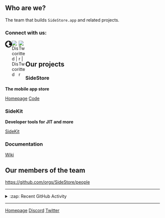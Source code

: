 <!-- 
Docs: How to use GitHub README and actions to auto-generate embedded content.
https://github.com/anuraghazra/github-readme-stats
https://www.youtube.com/watch?v=n6d4KHSKqGk
https://github.com/rahuldkjain/github-profile-readme-generator
 -->

## Who are we?

The team that builds `SideStore.app` and related projects.

### Connect with us:

<!--
[![Website](https://img.shields.io/website?label=sidestore.io&style=for-the-badge&url=https://sidestore.io)](https://sidestore.io)
[![Twitter Follow](https://img.shields.io/twitter/follow/sidestore_io?color=1DA1F2&logo=twitter&style=for-the-badge)](https://twitter.com/intent/follow?original_referer=https%3A%2F%2Fgithub.com%2Fsidestore&screen_name=sidestore)
[![GitHub Followers](https://img.shields.io/github/followers/sidestore?style=for-the-badge)]()
[![GitHub Sponsors](https://img.shields.io/github/sponsors/sidestore?style=for-the-badge
)]() 
-->

[<img align="left" alt="sidestore.io" width="22px" src="https://raw.githubusercontent.com/iconic/open-iconic/master/svg/globe.svg" />][website]
[<img align="left" alt="Discord | Discord" width="22px" src="https://cdn.jsdelivr.net/npm/simple-icons@v3/icons/discord.svg" />][discord]
[<img align="left" alt="Twitter | Twitter" width="22px" src="https://cdn.jsdelivr.net/npm/simple-icons@v3/icons/twitter.svg" />][twitter]

<br />
<br />

## Our projects

### SideStore

__The mobile app store__

[Homepage][website]
[Code][git.sidestore]

### SideKit

__Developer tools for JIT and more__

[SideKit][git.sidekit]

### Documentation

[Wiki][wiki]

## Our members of the team

https://github.com/orgs/SideStore/people

---

<details>
  <summary>:zap: Recent GitHub Activity</summary>

<!--START_SECTION:activity-->
1. 💪 Opened PR [#59](https://github.com/SideStore/Community-Source/pull/59) in [SideStore/Community-Source](https://github.com/SideStore/Community-Source)
2. ❌ Closed PR [#58](https://github.com/SideStore/Community-Source/pull/58) in [SideStore/Community-Source](https://github.com/SideStore/Community-Source)
3. ❗️ Closed issue [#825](https://github.com/SideStore/SideStore/issues/825) in [SideStore/SideStore](https://github.com/SideStore/SideStore)
4. ❗️ Closed issue [#840](https://github.com/SideStore/SideStore/issues/840) in [SideStore/SideStore](https://github.com/SideStore/SideStore)
5. ❗️ Closed issue [#795](https://github.com/SideStore/SideStore/issues/795) in [SideStore/SideStore](https://github.com/SideStore/SideStore)
6. ❗️ Closed issue [#733](https://github.com/SideStore/SideStore/issues/733) in [SideStore/SideStore](https://github.com/SideStore/SideStore)
7. ❗️ Closed issue [#724](https://github.com/SideStore/SideStore/issues/724) in [SideStore/SideStore](https://github.com/SideStore/SideStore)
8. ❗️ Closed issue [#764](https://github.com/SideStore/SideStore/issues/764) in [SideStore/SideStore](https://github.com/SideStore/SideStore)
9. ❗️ Closed issue [#771](https://github.com/SideStore/SideStore/issues/771) in [SideStore/SideStore](https://github.com/SideStore/SideStore)
10. ❗️ Closed issue [#712](https://github.com/SideStore/SideStore/issues/712) in [SideStore/SideStore](https://github.com/SideStore/SideStore)
11. ❗️ Closed issue [#708](https://github.com/SideStore/SideStore/issues/708) in [SideStore/SideStore](https://github.com/SideStore/SideStore)
12. ❗️ Closed issue [#701](https://github.com/SideStore/SideStore/issues/701) in [SideStore/SideStore](https://github.com/SideStore/SideStore)
13. ❗️ Closed issue [#774](https://github.com/SideStore/SideStore/issues/774) in [SideStore/SideStore](https://github.com/SideStore/SideStore)
14. 🗣 Commented on [#691](https://github.com/SideStore/SideStore/issues/691) in [SideStore/SideStore](https://github.com/SideStore/SideStore)
15. ❗️ Closed issue [#691](https://github.com/SideStore/SideStore/issues/691) in [SideStore/SideStore](https://github.com/SideStore/SideStore)
16. ❗️ Closed issue [#826](https://github.com/SideStore/SideStore/issues/826) in [SideStore/SideStore](https://github.com/SideStore/SideStore)
17. ❗️ Closed issue [#836](https://github.com/SideStore/SideStore/issues/836) in [SideStore/SideStore](https://github.com/SideStore/SideStore)
18. ❗️ Closed issue [#838](https://github.com/SideStore/SideStore/issues/838) in [SideStore/SideStore](https://github.com/SideStore/SideStore)
19. ❗️ Closed issue [#842](https://github.com/SideStore/SideStore/issues/842) in [SideStore/SideStore](https://github.com/SideStore/SideStore)
20. 🗣 Commented on [#858](https://github.com/SideStore/SideStore/issues/858) in [SideStore/SideStore](https://github.com/SideStore/SideStore)
<!--END_SECTION:activity-->

</details>

---

[Homepage][patreon] [Discord][discord] [Twitter][twitter]

<!--
- [Patreon][patreon]
- [OpenCollective][opencollective]
- [YouTube][youtube]
-->

[website]: https://sidestore.io
[wiki]: https://wiki.sidestore.io
[twitter]: https://twitter.com/sidestore_io
[discord]: https://discord.gg/sidestore-949183273383395328
[youtube]: https://youtube.com/TODO
[patreon]: https://www.patreon.com/SideStore
[opencollective]: https://opencollective.com/TODO
[git.sidestore]: https://github.com/SideStore/SideStore/
[git.sidekit]: https://github.com/SideStore/SideKit

